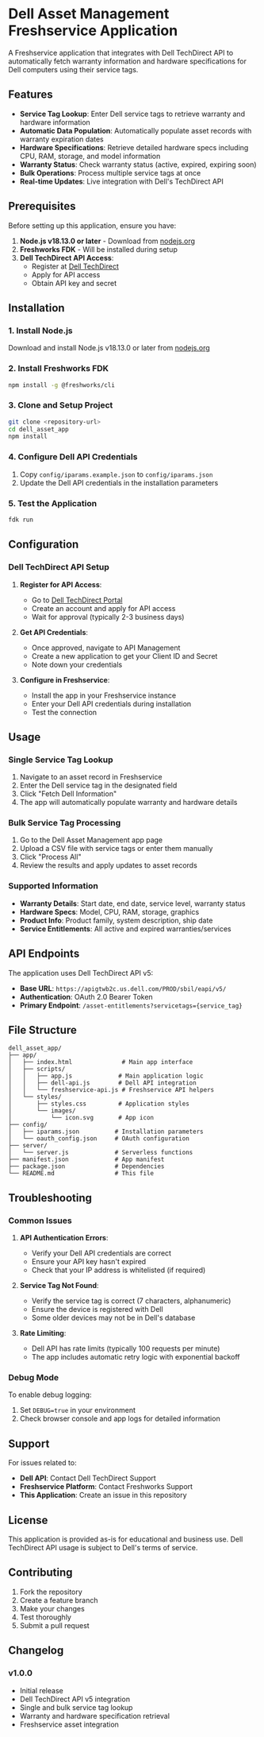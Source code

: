 # Dell Asset Management Freshservice Application

A Freshservice application that integrates with Dell TechDirect API to automatically fetch warranty information and hardware specifications for Dell computers using their service tags.

## Features

- **Service Tag Lookup**: Enter Dell service tags to retrieve warranty and hardware information
- **Automatic Data Population**: Automatically populate asset records with warranty expiration dates
- **Hardware Specifications**: Retrieve detailed hardware specs including CPU, RAM, storage, and model information
- **Warranty Status**: Check warranty status (active, expired, expiring soon)
- **Bulk Operations**: Process multiple service tags at once
- **Real-time Updates**: Live integration with Dell's TechDirect API

## Prerequisites

Before setting up this application, ensure you have:

1. **Node.js v18.13.0 or later** - Download from [nodejs.org](https://nodejs.org/)
2. **Freshworks FDK** - Will be installed during setup
3. **Dell TechDirect API Access**:
   - Register at [Dell TechDirect](https://tdm.dell.com/)
   - Apply for API access
   - Obtain API key and secret

## Installation

### 1. Install Node.js
Download and install Node.js v18.13.0 or later from [nodejs.org](https://nodejs.org/)

### 2. Install Freshworks FDK
```bash
npm install -g @freshworks/cli
```

### 3. Clone and Setup Project
```bash
git clone <repository-url>
cd dell_asset_app
npm install
```

### 4. Configure Dell API Credentials
1. Copy `config/iparams.example.json` to `config/iparams.json`
2. Update the Dell API credentials in the installation parameters

### 5. Test the Application
```bash
fdk run
```

## Configuration

### Dell TechDirect API Setup

1. **Register for API Access**:
   - Go to [Dell TechDirect Portal](https://tdm.dell.com/)
   - Create an account and apply for API access
   - Wait for approval (typically 2-3 business days)

2. **Get API Credentials**:
   - Once approved, navigate to API Management
   - Create a new application to get your Client ID and Secret
   - Note down your credentials

3. **Configure in Freshservice**:
   - Install the app in your Freshservice instance
   - Enter your Dell API credentials during installation
   - Test the connection

## Usage

### Single Service Tag Lookup
1. Navigate to an asset record in Freshservice
2. Enter the Dell service tag in the designated field
3. Click "Fetch Dell Information"
4. The app will automatically populate warranty and hardware details

### Bulk Service Tag Processing
1. Go to the Dell Asset Management app page
2. Upload a CSV file with service tags or enter them manually
3. Click "Process All"
4. Review the results and apply updates to asset records

### Supported Information
- **Warranty Details**: Start date, end date, service level, warranty status
- **Hardware Specs**: Model, CPU, RAM, storage, graphics
- **Product Info**: Product family, system description, ship date
- **Service Entitlements**: All active and expired warranties/services

## API Endpoints

The application uses Dell TechDirect API v5:
- **Base URL**: `https://apigtwb2c.us.dell.com/PROD/sbil/eapi/v5/`
- **Authentication**: OAuth 2.0 Bearer Token
- **Primary Endpoint**: `/asset-entitlements?servicetags={service_tag}`

## File Structure

```
dell_asset_app/
├── app/
│   ├── index.html              # Main app interface
│   ├── scripts/
│   │   ├── app.js             # Main application logic
│   │   ├── dell-api.js        # Dell API integration
│   │   └── freshservice-api.js # Freshservice API helpers
│   └── styles/
│       ├── styles.css         # Application styles
│       └── images/
│           └── icon.svg       # App icon
├── config/
│   ├── iparams.json          # Installation parameters
│   └── oauth_config.json     # OAuth configuration
├── server/
│   └── server.js             # Serverless functions
├── manifest.json             # App manifest
├── package.json              # Dependencies
└── README.md                 # This file
```

## Troubleshooting

### Common Issues

1. **API Authentication Errors**:
   - Verify your Dell API credentials are correct
   - Ensure your API key hasn't expired
   - Check that your IP address is whitelisted (if required)

2. **Service Tag Not Found**:
   - Verify the service tag is correct (7 characters, alphanumeric)
   - Ensure the device is registered with Dell
   - Some older devices may not be in Dell's database

3. **Rate Limiting**:
   - Dell API has rate limits (typically 100 requests per minute)
   - The app includes automatic retry logic with exponential backoff

### Debug Mode
To enable debug logging:
1. Set `DEBUG=true` in your environment
2. Check browser console and app logs for detailed information

## Support

For issues related to:
- **Dell API**: Contact Dell TechDirect Support
- **Freshservice Platform**: Contact Freshworks Support  
- **This Application**: Create an issue in this repository

## License

This application is provided as-is for educational and business use. Dell TechDirect API usage is subject to Dell's terms of service.

## Contributing

1. Fork the repository
2. Create a feature branch
3. Make your changes
4. Test thoroughly
5. Submit a pull request

## Changelog

### v1.0.0
- Initial release
- Dell TechDirect API v5 integration
- Single and bulk service tag lookup
- Warranty and hardware specification retrieval
- Freshservice asset integration 